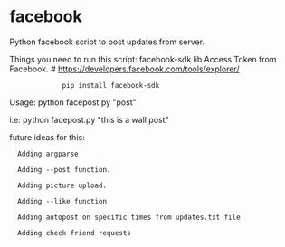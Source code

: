 # facebook
Python facebook script to post updates from server.

Things you need to run this script:
                facebook-sdk lib
                Access Token from Facebook. # https://developers.facebook.com/tools/explorer/
                
                 pip install facebook-sdk
                 
  Usage: python facepost.py "post"
  
  i.e: python facepost.py "this is a wall post"
  
  future ideas for this:
      
      Adding argparse
      
      Adding --post function.
      
      Adding picture upload. 
      
      Adding --like function
      
      Adding autopost on specific times from updates.txt file
      
      Adding check friend requests
      
      
  
